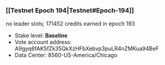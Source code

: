 ### [[Testnet Epoch 194|Testnet#Epoch-194]]
no leader slots; 171452 credits earned in epoch 193
* Stake level: **Baseline**
* Vote account address: A9gyq6fAK5fZk35QkXzHFbXebvp3puLR4nZMKua94BeF
* Data Center: 8560-US-America/Chicago